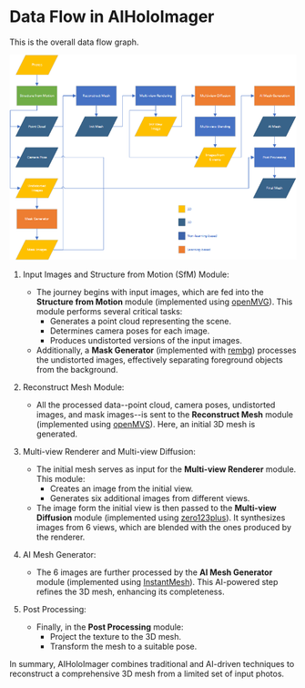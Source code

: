 # Data Flow in AIHoloImager

This is the overall data flow graph.

![Data flow](Img/DataFlow.png)

1. Input Images and Structure from Motion (SfM) Module:
    * The journey begins with input images, which are fed into the **Structure from Motion** module (implemented using [openMVG](https://github.com/openMVG/openMVG)). This module performs several critical tasks:
      * Generates a point cloud representing the scene.
      * Determines camera poses for each image.
      * Produces undistorted versions of the input images.
    * Additionally, a **Mask Generator** (implemented with [rembg](https://github.com/danielgatis/rembg)) processes the undistorted images, effectively separating foreground objects from the background.

2. Reconstruct Mesh Module:
    * All the processed data--point cloud, camera poses, undistorted images, and mask images--is sent to the **Reconstruct Mesh** module (implemented using [openMVS](https://github.com/cdcseacave/openMVS)). Here, an initial 3D mesh is generated.

3. Multi-view Renderer and Multi-view Diffusion:
    * The initial mesh serves as input for the **Multi-view Renderer** module. This module:
      * Creates an image from the initial view.
      * Generates six additional images from different views.
    * The image form the initial view is then passed to the **Multi-view Diffusion** module (implemented using [zero123plus](https://github.com/SUDO-AI-3D/zero123plus)). It synthesizes images from 6 views, which are blended with the ones produced by the renderer.

4. AI Mesh Generator:
    * The 6 images are further processed by the **AI Mesh Generator** module (implemented using [InstantMesh](https://github.com/TencentARC/InstantMesh)). This AI-powered step refines the 3D mesh, enhancing its completeness.

5. Post Processing:
    * Finally, in the **Post Processing** module:
      * Project the texture to the 3D mesh.
      * Transform the mesh to a suitable pose.

In summary, AIHoloImager combines traditional and AI-driven techniques to reconstruct a comprehensive 3D mesh from a limited set of input photos.
